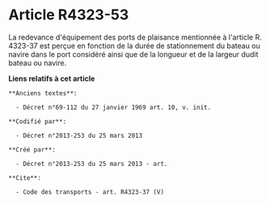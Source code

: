 # Article R4323-53

La redevance d'équipement des ports de plaisance mentionnée à l'article R. 4323-37 est perçue en fonction de la durée de
stationnement du bateau ou navire dans le port considéré ainsi que de la longueur et de la largeur dudit bateau ou navire.

**Liens relatifs à cet article**

	**Anciens textes**:

	  - Décret n°69-112 du 27 janvier 1969 art. 10, v. init.

	**Codifié par**:

	  - Décret n°2013-253 du 25 mars 2013

	**Créé par**:

	  - Décret n°2013-253 du 25 mars 2013 - art.

	**Cite**:

	  - Code des transports - art. R4323-37 (V)
